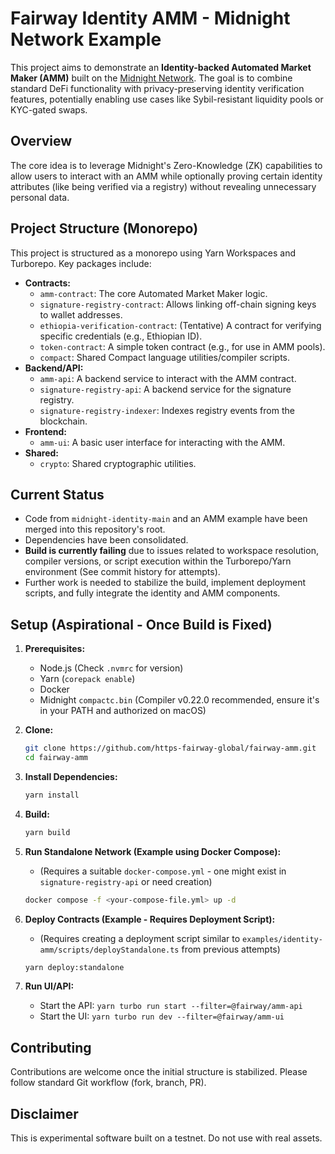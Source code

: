 # Fairway Identity AMM - Midnight Network Example

This project aims to demonstrate an **Identity-backed Automated Market Maker (AMM)** built on the [Midnight Network](https://midnight.network/). The goal is to combine standard DeFi functionality with privacy-preserving identity verification features, potentially enabling use cases like Sybil-resistant liquidity pools or KYC-gated swaps.


## Overview

The core idea is to leverage Midnight's Zero-Knowledge (ZK) capabilities to allow users to interact with an AMM while optionally proving certain identity attributes (like being verified via a registry) without revealing unnecessary personal data.

## Project Structure (Monorepo)

This project is structured as a monorepo using Yarn Workspaces and Turborepo. Key packages include:

*   **Contracts:**
    *   `amm-contract`: The core Automated Market Maker logic.
    *   `signature-registry-contract`: Allows linking off-chain signing keys to wallet addresses.
    *   `ethiopia-verification-contract`: (Tentative) A contract for verifying specific credentials (e.g., Ethiopian ID).
    *   `token-contract`: A simple token contract (e.g., for use in AMM pools).
    *   `compact`: Shared Compact language utilities/compiler scripts.
*   **Backend/API:**
    *   `amm-api`: A backend service to interact with the AMM contract.
    *   `signature-registry-api`: A backend service for the signature registry.
    *   `signature-registry-indexer`: Indexes registry events from the blockchain.
*   **Frontend:**
    *   `amm-ui`: A basic user interface for interacting with the AMM.
*   **Shared:**
    *   `crypto`: Shared cryptographic utilities.

## Current Status

*   Code from `midnight-identity-main` and an AMM example have been merged into this repository's root.
*   Dependencies have been consolidated.
*   **Build is currently failing** due to issues related to workspace resolution, compiler versions, or script execution within the Turborepo/Yarn environment (See commit history for attempts).
*   Further work is needed to stabilize the build, implement deployment scripts, and fully integrate the identity and AMM components.

## Setup (Aspirational - Once Build is Fixed)

1.  **Prerequisites:**
    *   Node.js (Check `.nvmrc` for version)
    *   Yarn (`corepack enable`)
    *   Docker
    *   Midnight `compactc.bin` (Compiler v0.22.0 recommended, ensure it's in your PATH and authorized on macOS)

2.  **Clone:**
    ```bash
    git clone https://github.com/https-fairway-global/fairway-amm.git
    cd fairway-amm
    ```

3.  **Install Dependencies:**
    ```bash
    yarn install
    ```

4.  **Build:**
    ```bash
    yarn build
    ```

5.  **Run Standalone Network (Example using Docker Compose):**
    *   (Requires a suitable `docker-compose.yml` - one might exist in `signature-registry-api` or need creation)
    ```bash
    docker compose -f <your-compose-file.yml> up -d
    ```

6.  **Deploy Contracts (Example - Requires Deployment Script):**
    *   (Requires creating a deployment script similar to `examples/identity-amm/scripts/deployStandalone.ts` from previous attempts)
    ```bash
    yarn deploy:standalone 
    ```

7.  **Run UI/API:**
    *   Start the API: `yarn turbo run start --filter=@fairway/amm-api`
    *   Start the UI: `yarn turbo run dev --filter=@fairway/amm-ui`

## Contributing

Contributions are welcome once the initial structure is stabilized. Please follow standard Git workflow (fork, branch, PR).

## Disclaimer

This is experimental software built on a testnet. Do not use with real assets.
